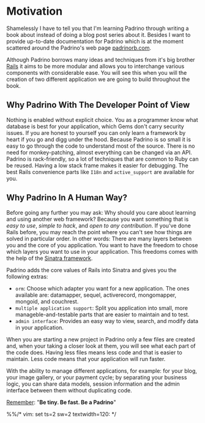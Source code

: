 # Motivation

Shamelessly I have to tell you that I'm learning Padrino through writing a book about instead of doing a blog post
series about it. Besides I want to provide up-to-date documentation for Padrino which is at the moment scattered around
the Padrino's web page [padrinorb.com](http://www.padrinorb.com/).


Although Padrino borrows many ideas and techniques from it's big brother [Rails](http://rubyonrails.org/) it aims to be
more modular and allows you to interchange various components with considerable ease. You will see this when you will
the creation of two different application we are going to build throughout the book.


## Why Padrino With The Developer Point of View

Nothing is enabled without explicit choice. You as a programmer know what database is best for your application, which
Gems don't carry security issues. If you are honest to yourself you can only learn a framework by heart if you go and
digg under the hood. Because Padrino is so small it is easy to go through the code to understand most of the source.
There is no need for monkey-patching, almost everything can be changed via an API. Padrino is rack-friendly, so a lot of
techniques that are common to Ruby can be reused.  Having a low stack frame makes it easier for debugging.  The best
Rails convenience parts like `I18n` and `active_support` are available for you.


## Why Padrino In A Human Way?

Before going any further you may ask: Why should you care about learning and using another web framework? Because you
want something that is *easy to use*, *simple to hack*, and *open to any contribution*. If you've done
Rails before, you may reach the point where you can't see how things are solved in particular
order. In other words: There are many layers between you and the core of you application. You want to have the freedom
to chose which layers you want to use in your application. This freedoms comes with the help of the
[Sinatra framework](http://www.sinatrarb.com/).


Padrino adds the core values of Rails into Sinatra and gives you the following extras:


- `orm`: Choose which adapter you want for a new application. The ones available are: datamapper, sequel, activerecord,
  mongomapper, mongoid, and couchrest.
- `multiple application support`: Split you application into small, more manageble-and-testable parts that are easier to
  maintain and to test.
- `admin interface`: Provides an easy way to view, search, and modify data in your application.


When you are starting a new project in Padrino only a few files are created and, when your taking a closer look at them,
you will see what each part of the code does. Having less files means less code and that is easier to maintain. Less code
means that your application will run faster.


With the ability to manage different applications, for example: for your blog, your image gallery, or your payment
cycle; by separating your business logic, you can share data models, session information and the admin interface between
them without duplicating code.


[Remember](https://speakerdeck.com/daddye/padrino-framework-0-dot-11-and-1-dot-0): "**Be tiny. Be fast. Be a Padrino**"

%%/* vim: set ts=2 sw=2 textwidth=120: */
